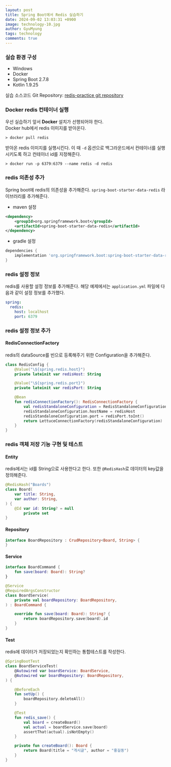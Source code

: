 ```yaml
---
layout:	post
title: Spring Boot에서 Redis 실습하기
date: 2024-09-02 13:03:31 +0900
image: technology-10.jpg
author: GyuMyung
tags: technology
comments: true
---
```


### 실습 환경 구성
* Windows
* Docker
* Spring Boot 2.7.8
* Kotlin 1.9.25

실습 소스코드 Git Repository: [redis-practice git repository](https://github.com/lgm1007/redis-practice)

### Docker redis 컨테이너 실행
우선 실습하기 앞서 **Docker** 설치가 선행되어야 한다. <br/>
Docker hub에서 redis 이미지를 받아온다. <br/>
```
> docker pull redis
```

받아온 redis 이미지를 실행시킨다. 이 때 `-d` 옵션으로 백그라운드에서 컨테이너를 실행시키도록 하고 컨테이너 id를 지정해준다. <br/>
```
> docker run -p 6379:6379 --name redis -d redis
```

### redis 의존성 추가
Spring boot에 redis의 의존성을 추가해준다. `spring-boot-starter-data-redis` 라이브러리를 추가해준다. <br/>

* maven 설정
```xml
<dependency>
    <groupId>org.springframework.boot</groupId>
    <artifactId>spring-boot-starter-data-redis</artifactId>
</dependency>
```

* gradle 설정
```gradle
dependencies {
    implementation 'org.springframework.boot:spring-boot-starter-data-redis'
}
```

### redis 설정 정보
redis를 사용할 설정 정보를 추가해준다. 해당 예제에서는 `application.yml` 파일에 다음과 같이 설정 정보를 추가했다. <br/>
```yml
spring:
  redis:
    host: localhost
    port: 6379
```

### redis 설정 정보 추가
#### RedisConnectionFactory
redis의 dataSource를 빈으로 등록해주기 위한 Configuration을 추가해준다. <br/>
```kotlin
class RedisConfig {
    @Value("\${spring.redis.host}")
    private lateinit var redisHost: String

    @Value("\${spring.redis.port}")
    private lateinit var redisPort: String

    @Bean
    fun redisConnectionFactory(): RedisConnectionFactory {
        val redisStandaloneConfiguration = RedisStandaloneConfiguration()
        redisStandaloneConfiguration.hostName = redisHost
        redisStandaloneConfiguration.port = redisPort.toInt()
        return LettuceConnectionFactory(redisStandaloneConfiguration)
    }
}
```

### redis 객체 저장 기능 구현 및 테스트
#### Entity
redis에서는 id를 String으로 사용한다고 한다. 또한 `@RedisHash`로 데이터의 key값을 정의해준다. <br/>
```kotlin
@RedisHash("Boards")
class Board(
    var title: String,
    var author: String,
) {
    @Id var id: String? = null
        private set
}
```

#### Repository
```kotlin
interface BoardRepository : CrudRepository<Board, String> {
}
```

#### Service
```kotlin
interface BoardCommand {
    fun save(board: Board): String?
}
```
```kotlin
@Service
@RequiredArgsConstructor
class BoardService(
    private val boardRepository: BoardRepository,
) : BoardCommand {

    override fun save(board: Board): String? {
        return boardRepository.save(board).id
    }
}
```

#### Test
redis에 데이터가 저장되었는지 확인하는 통합테스트를 작성한다. <br/>
```kotlin
@SpringBootTest
class BoardServiceTest(
    @Autowired var boardService: BoardService,
    @Autowired var boardRepository: BoardRepository,
) {

    @BeforeEach
    fun setUp() {
        boardRepository.deleteAll()
    }

    @Test
    fun redis_save() {
        val board = createBoard()
        val actual = boardService.save(board)
        assertThat(actual).isNotEmpty()
    }

    private fun createBoard(): Board {
        return Board(title = "게시글", author = "홍길동")
    }
}
```

